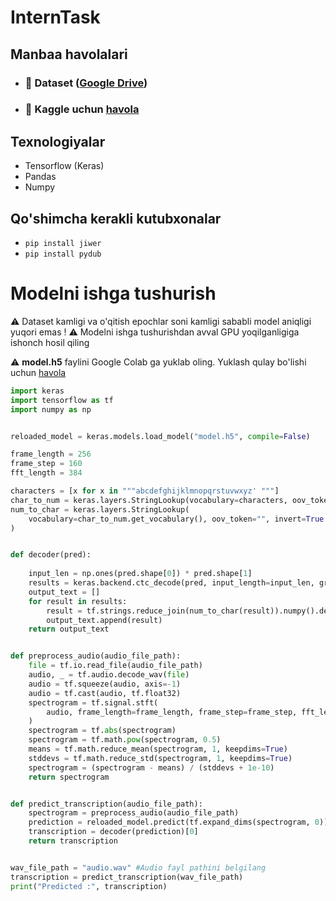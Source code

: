 # InternTask
## Manbaa havolalari

- ### 🔗 Dataset  ([Google Drive](https://drive.google.com/drive/folders/1OePubp1rEFIALGG668Fo-74OX2WyS5Ei?usp=share_link)) 

- ### 🔗 Kaggle uchun [havola](https://www.kaggle.com/code/nodirjonmuxammadali/intern)

## Texnologiyalar
- Tensorflow (Keras)
- Pandas
- Numpy
## Qo'shimcha kerakli kutubxonalar
- `pip install jiwer`
- `pip install pydub`

#

# Modelni ishga tushurish
⚠️ Dataset kamligi va o'qitish epochlar soni kamligi sababli model aniqligi yuqori emas !
⚠️ Modelni ishga tushurishdan avval GPU yoqilganligiga ishonch hosil qiling

⚠️ **model.h5** faylini Google Colab ga yuklab oling. Yuklash qulay bo'lishi uchun [havola](https://drive.google.com/file/d/1d0T4VmlnuwXw647jBBKXTmxQpRtR1EVV/view?usp=share_link)

```python
import keras
import tensorflow as tf
import numpy as np 


reloaded_model = keras.models.load_model("model.h5", compile=False)

frame_length = 256
frame_step = 160
fft_length = 384

characters = [x for x in """abcdefghijklmnopqrstuvwxyz' """]
char_to_num = keras.layers.StringLookup(vocabulary=characters, oov_token="")
num_to_char = keras.layers.StringLookup(
    vocabulary=char_to_num.get_vocabulary(), oov_token="", invert=True
)


def decoder(pred):
    
    input_len = np.ones(pred.shape[0]) * pred.shape[1]
    results = keras.backend.ctc_decode(pred, input_length=input_len, greedy=True)[0][0]
    output_text = []
    for result in results:
        result = tf.strings.reduce_join(num_to_char(result)).numpy().decode("utf-8")
        output_text.append(result)
    return output_text


def preprocess_audio(audio_file_path):
    file = tf.io.read_file(audio_file_path)
    audio, _ = tf.audio.decode_wav(file)
    audio = tf.squeeze(audio, axis=-1)
    audio = tf.cast(audio, tf.float32)
    spectrogram = tf.signal.stft(
        audio, frame_length=frame_length, frame_step=frame_step, fft_length=fft_length
    )
    spectrogram = tf.abs(spectrogram)
    spectrogram = tf.math.pow(spectrogram, 0.5)
    means = tf.math.reduce_mean(spectrogram, 1, keepdims=True)
    stddevs = tf.math.reduce_std(spectrogram, 1, keepdims=True)
    spectrogram = (spectrogram - means) / (stddevs + 1e-10)
    return spectrogram


def predict_transcription(audio_file_path):
    spectrogram = preprocess_audio(audio_file_path)
    prediction = reloaded_model.predict(tf.expand_dims(spectrogram, 0))
    transcription = decoder(prediction)[0]
    return transcription


wav_file_path = "audio.wav" #Audio fayl pathini belgilang
transcription = predict_transcription(wav_file_path)
print("Predicted :", transcription)

```

